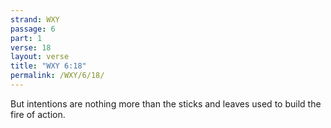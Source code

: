 ```yaml
---
strand: WXY
passage: 6
part: 1
verse: 18
layout: verse
title: "WXY 6:18"
permalink: /WXY/6/18/
---
```

But intentions are nothing more than the sticks and leaves used to build the fire of action.
